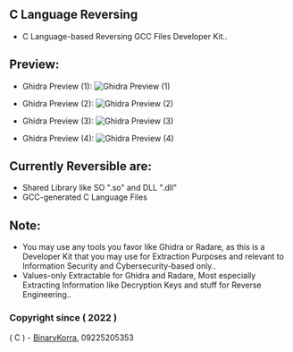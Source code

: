 ## C Language Reversing
* C Language-based Reversing GCC Files Developer Kit..

## Preview:
* Ghidra Preview (1):
![Ghidra Preview (1)](https://raw.githubusercontent.com/binarykorra/CLangReversing/main/previews/ghidra_1.png)

* Ghidra Preview (2):
![Ghidra Preview (2)](https://raw.githubusercontent.com/binarykorra/CLangReversing/main/previews/ghidra_2.png)

* Ghidra Preview (3):
![Ghidra Preview (3)](https://raw.githubusercontent.com/binarykorra/CLangReversing/main/previews/ghidra_3.png)

* Ghidra Preview (4):
![Ghidra Preview (4)](https://raw.githubusercontent.com/binarykorra/CLangReversing/main/previews/ghidra_4.png)

## Currently Reversible are:
* Shared Library like SO ".so" and DLL ".dll"
* GCC-generated C Language Files

## Note:
* You may use any tools you favor like Ghidra or Radare, as this is a Developer Kit that you may use for Extraction Purposes and relevant to Information Security and Cybersecurity-based only..
* Values-only Extractable for Ghidra and Radare, Most especially Extracting Information like Decryption Keys and stuff for Reverse Engineering..

### Copyright since ( 2022 )
( C ) - [BinaryKorra](https://github.com/binarykorra), 09225205353
